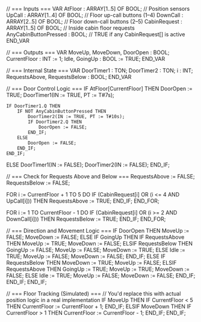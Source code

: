 // === Inputs ===
VAR
    AtFloor : ARRAY[1..5] OF BOOL;             // Position sensors
    UpCall : ARRAY[1..4] OF BOOL;              // Floor up-call buttons (1–4)
    DownCall : ARRAY[2..5] OF BOOL;            // Floor down-call buttons (2–5)
    CabinRequest : ARRAY[1..5] OF BOOL;        // Inside cabin floor requests
    AnyCabinButtonPressed : BOOL;              // TRUE if any CabinRequest[] is active
END_VAR

// === Outputs ===
VAR
    MoveUp, MoveDown, DoorOpen : BOOL;
    CurrentFloor : INT := 1;
    Idle, GoingUp : BOOL := TRUE;
END_VAR

// === Internal State ===
VAR
    DoorTimer1 : TON;
    DoorTimer2 : TON;
    i : INT;
    RequestsAbove, RequestsBelow : BOOL;
END_VAR

// === Door Control Logic ===
IF AtFloor[CurrentFloor] THEN
    DoorOpen := TRUE;
    DoorTimer1(IN := TRUE, PT := T#7s);

    IF DoorTimer1.Q THEN
        IF NOT AnyCabinButtonPressed THEN
            DoorTimer2(IN := TRUE, PT := T#10s);
            IF DoorTimer2.Q THEN
                DoorOpen := FALSE;
            END_IF;
        ELSE
            DoorOpen := FALSE;
        END_IF;
    END_IF;
ELSE
    DoorTimer1(IN := FALSE);
    DoorTimer2(IN := FALSE);
END_IF;

// === Check for Requests Above and Below ===
RequestsAbove := FALSE;
RequestsBelow := FALSE;

FOR i := CurrentFloor + 1 TO 5 DO
    IF (CabinRequest[i] OR (i <= 4 AND UpCall[i])) THEN
        RequestsAbove := TRUE;
    END_IF;
END_FOR;

FOR i := 1 TO CurrentFloor - 1 DO
    IF (CabinRequest[i] OR (i >= 2 AND DownCall[i])) THEN
        RequestsBelow := TRUE;
    END_IF;
END_FOR;

// === Direction and Movement Logic ===
IF DoorOpen THEN
    MoveUp := FALSE;
    MoveDown := FALSE;
ELSE
    IF GoingUp THEN
        IF RequestsAbove THEN
            MoveUp := TRUE;
            MoveDown := FALSE;
        ELSIF RequestsBelow THEN
            GoingUp := FALSE;
            MoveUp := FALSE;
            MoveDown := TRUE;
        ELSE
            Idle := TRUE;
            MoveUp := FALSE;
            MoveDown := FALSE;
        END_IF;
    ELSE
        IF RequestsBelow THEN
            MoveDown := TRUE;
            MoveUp := FALSE;
        ELSIF RequestsAbove THEN
            GoingUp := TRUE;
            MoveUp := TRUE;
            MoveDown := FALSE;
        ELSE
            Idle := TRUE;
            MoveUp := FALSE;
            MoveDown := FALSE;
        END_IF;
    END_IF;
END_IF;

// === Floor Tracking (Simulated) ===
// You'd replace this with actual position logic in a real implementation
IF MoveUp THEN
    IF CurrentFloor < 5 THEN CurrentFloor := CurrentFloor + 1; END_IF;
ELSIF MoveDown THEN
    IF CurrentFloor > 1 THEN CurrentFloor := CurrentFloor - 1; END_IF;
END_IF;
